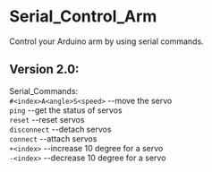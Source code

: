 # Serial_Control_Arm
Control your Arduino arm by using serial commands.<br>
## Version 2.0:<br>
Serial_Commands:<br>
`#<index>A<angle>S<speed>` --move the servo<br>
`ping`                     --get the status of servos<br>
`reset`                    --reset servos<br>
`disconnect`               --detach servos<br>
`connect`                  --attach servos<br>
`+<index>`                 --increase 10 degree for a servo<br>
`-<index>`                 --decrease 10 degree for a servo<br>
